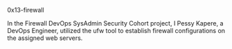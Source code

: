 0x13-firewall

In the Firewall DevOps SysAdmin Security Cohort project, I Pessy Kapere, a DevOps Engineer, utilized the ufw tool to establish firewall configurations on the assigned web servers.
